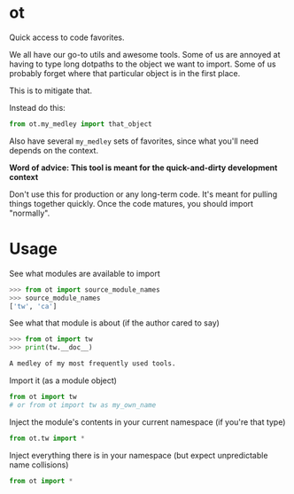 
# ot

Quick access to code favorites.

We all have our go-to utils and awesome tools. 
Some of us are annoyed at having to type long dotpaths to the object we want to import.
Some of us probably forget where that particular object is in the first place.

This is to mitigate that. 

Instead do this:

```python
from ot.my_medley import that_object
```

Also have several `my_medley` sets of favorites, since what you'll need depends on the context.

**Word of advice: This tool is meant for the quick-and-dirty development context**

Don't use this for production or any long-term code. It's meant for pulling things together quickly. Once the code matures, you should import "normally".


# Usage


See what modules are available to import

```python
>>> from ot import source_module_names
>>> source_module_names
['tw', 'ca']
```

See what that module is about (if the author cared to say)

```python
>>> from ot import tw
>>> print(tw.__doc__)

A medley of my most frequently used tools.
```

Import it (as a module object)
```python
from ot import tw
# or from ot import tw as my_own_name
```

Inject the module's contents in your current namespace (if you're that type)

```python
from ot.tw import *
```

Inject everything there is in your namespace (but expect unpredictable name collisions)
```python
from ot import *
```




